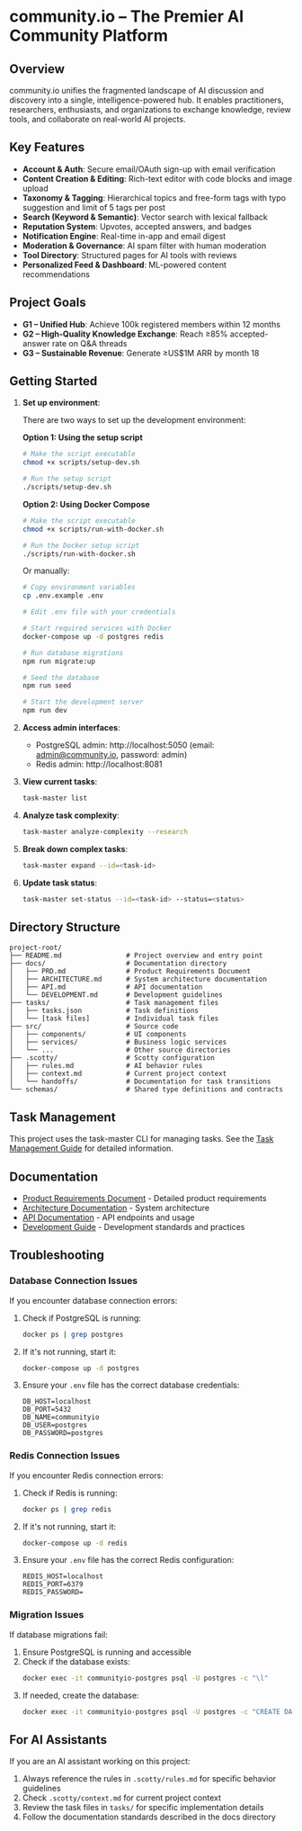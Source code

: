 # community.io – The Premier AI Community Platform

## Overview

community.io unifies the fragmented landscape of AI discussion and discovery into a single, intelligence-powered hub. It enables practitioners, researchers, enthusiasts, and organizations to exchange knowledge, review tools, and collaborate on real-world AI projects.

## Key Features

- **Account & Auth**: Secure email/OAuth sign-up with email verification
- **Content Creation & Editing**: Rich-text editor with code blocks and image upload
- **Taxonomy & Tagging**: Hierarchical topics and free-form tags with typo suggestion and limit of 5 tags per post
- **Search (Keyword & Semantic)**: Vector search with lexical fallback
- **Reputation System**: Upvotes, accepted answers, and badges
- **Notification Engine**: Real-time in-app and email digest
- **Moderation & Governance**: AI spam filter with human moderation
- **Tool Directory**: Structured pages for AI tools with reviews
- **Personalized Feed & Dashboard**: ML-powered content recommendations

## Project Goals

- **G1 – Unified Hub**: Achieve 100k registered members within 12 months
- **G2 – High-Quality Knowledge Exchange**: Reach ≥85% accepted-answer rate on Q&A threads
- **G3 – Sustainable Revenue**: Generate ≥US$1M ARR by month 18

## Getting Started

1. **Set up environment**:

   There are two ways to set up the development environment:

   **Option 1: Using the setup script**
   ```bash
   # Make the script executable
   chmod +x scripts/setup-dev.sh
   
   # Run the setup script
   ./scripts/setup-dev.sh
   ```

   **Option 2: Using Docker Compose**
   ```bash
   # Make the script executable
   chmod +x scripts/run-with-docker.sh
   
   # Run the Docker setup script
   ./scripts/run-with-docker.sh
   ```

   Or manually:
   ```bash
   # Copy environment variables
   cp .env.example .env
   
   # Edit .env file with your credentials
   
   # Start required services with Docker
   docker-compose up -d postgres redis
   
   # Run database migrations
   npm run migrate:up
   
   # Seed the database
   npm run seed
   
   # Start the development server
   npm run dev
   ```

2. **Access admin interfaces**:
   - PostgreSQL admin: http://localhost:5050 (email: admin@community.io, password: admin)
   - Redis admin: http://localhost:8081

3. **View current tasks**:
   ```bash
   task-master list
   ```

4. **Analyze task complexity**:
   ```bash
   task-master analyze-complexity --research
   ```

5. **Break down complex tasks**:
   ```bash
   task-master expand --id=<task-id>
   ```

6. **Update task status**:
   ```bash
   task-master set-status --id=<task-id> --status=<status>
   ```

## Directory Structure

```
project-root/
├── README.md                # Project overview and entry point
├── docs/                    # Documentation directory
│   ├── PRD.md               # Product Requirements Document
│   ├── ARCHITECTURE.md      # System architecture documentation
│   ├── API.md               # API documentation
│   └── DEVELOPMENT.md       # Development guidelines
├── tasks/                   # Task management files
│   ├── tasks.json           # Task definitions
│   └── [task files]         # Individual task files
├── src/                     # Source code
│   ├── components/          # UI components
│   ├── services/            # Business logic services
│   └── ...                  # Other source directories
├── .scotty/                 # Scotty configuration
│   ├── rules.md             # AI behavior rules
│   ├── context.md           # Current project context
│   └── handoffs/            # Documentation for task transitions
└── schemas/                 # Shared type definitions and contracts
```

## Task Management

This project uses the task-master CLI for managing tasks. See the [Task Management Guide](./docs/TASK_MANAGEMENT.md) for detailed information.

## Documentation

- [Product Requirements Document](./docs/PRD.md) - Detailed product requirements
- [Architecture Documentation](./docs/ARCHITECTURE.md) - System architecture
- [API Documentation](./docs/API.md) - API endpoints and usage
- [Development Guide](./docs/DEVELOPMENT.md) - Development standards and practices

## Troubleshooting

### Database Connection Issues

If you encounter database connection errors:

1. Check if PostgreSQL is running:
   ```bash
   docker ps | grep postgres
   ```

2. If it's not running, start it:
   ```bash
   docker-compose up -d postgres
   ```

3. Ensure your `.env` file has the correct database credentials:
   ```
   DB_HOST=localhost
   DB_PORT=5432
   DB_NAME=communityio
   DB_USER=postgres
   DB_PASSWORD=postgres
   ```

### Redis Connection Issues

If you encounter Redis connection errors:

1. Check if Redis is running:
   ```bash
   docker ps | grep redis
   ```

2. If it's not running, start it:
   ```bash
   docker-compose up -d redis
   ```

3. Ensure your `.env` file has the correct Redis configuration:
   ```
   REDIS_HOST=localhost
   REDIS_PORT=6379
   REDIS_PASSWORD=
   ```

### Migration Issues

If database migrations fail:

1. Ensure PostgreSQL is running and accessible
2. Check if the database exists:
   ```bash
   docker exec -it communityio-postgres psql -U postgres -c "\l"
   ```
3. If needed, create the database:
   ```bash
   docker exec -it communityio-postgres psql -U postgres -c "CREATE DATABASE communityio;"
   ```

## For AI Assistants

If you are an AI assistant working on this project:

1. Always reference the rules in `.scotty/rules.md` for specific behavior guidelines
2. Check `.scotty/context.md` for current project context
3. Review the task files in `tasks/` for specific implementation details
4. Follow the documentation standards described in the docs directory
